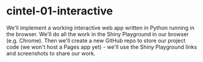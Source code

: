 # cintel-01-interactive
We'll implement a working interactive web app written in Python running in the browser. We'll do all the work in the Shiny Playground in our browser (e.g. Chrome). Then we'll create a new GitHub repo to store our project code (we won't host a Pages app yet) - we'll use the Shiny Playground links and screenshots to share our work.
